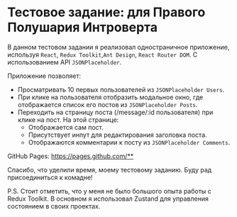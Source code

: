 # Тестовое задание: для Правого Полушария Интроверта

В данном тестовом задании я реализовал одностраничное приложение, используя `React`, `Redux Toolkit`,`Ant Design`, `React Router DOM`. С использованием API `JSONPlaceholder`.

Приложение позволяет:

- Просматривать 10 первых пользователей из `JSONPlaceholder Users`.
- При клике на пользователя отобразить модальное окно, где отображается список его постов из `JSONPlaceholder Posts`.
- Переходить на страницу поста (/message/:id пользователя) при клике на пост. На этой странице:
  - Отображается сам пост.
  - Присутствует инпут для редактирования заголовка поста.
  - Отображаются комментарии к посту из `JSONPlaceholder Comments`.

GitHub Pages: [<https://pages.github.com/>\*\*](https://rudinmaxim.github.io/right-hemisphere/)

Спасибо, что уделили время, моему тестовому заданию. Буду рад присоединиться к комадне!

P.S.
Стоит отметить, что у меня не было большого опыта работы с Redux Toolkit. В основном я использовал Zustand для управления состоянием в своих проектах.
